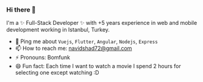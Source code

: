### Hi there 👋

I'm a ✨ Full-Stack Developer ✨ with +5 years experience in web and mobile development working in Istanbul, Turkey.

- 💬 Ping me about `Vuejs`, `Flutter`, `Angular`, `Nodejs`, `Express`
- 📫 How to reach me: navidshad72@gmail.com
- ⚡  Pronouns: Bomfunk
- 😄 Fun fact: Each time I want to watch a movie I spend 2 hours for selecting one except watching :D
